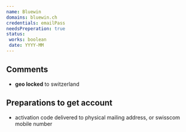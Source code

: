 ```yaml
---
name: Bluewin
domains: bluewin.ch
credentials: emailPass
needsPreperation: true
status:
 works: boolean
 date: YYYY-MM
---
```


## Comments
- **geo locked** to switzerland

## Preparations to get account
- activation code delivered to physical mailing address, or swisscom mobile number